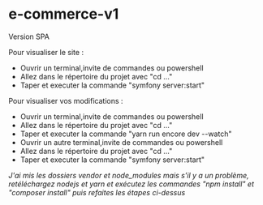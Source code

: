# e-commerce-v1
Version SPA


Pour visualiser le site :
- Ouvrir un terminal,invite de commandes ou powershell
- Allez dans le répertoire du projet avec "cd ..."
- Taper et executer la commande "symfony server:start"

Pour visualiser vos modifications :
- Ouvrir un terminal,invite de commandes ou powershell
- Allez dans le répertoire du projet avec "cd ..."
- Taper et executer la commande "yarn run encore dev --watch"
- Ouvrir un autre terminal,invite de commandes ou powershell
- Allez dans le répertoire du projet avec "cd ..."
- Taper et executer la commande "symfony server:start"



<i>J'ai mis les dossiers vendor et node_modules mais s'il y a un problème, retéléchargez nodejs et yarn et exécutez les commandes "npm install" et "composer install" puis refaites les étapes ci-dessus</i>

